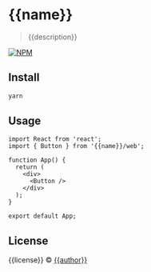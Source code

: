 # {{name}}

> {{description}}

[![NPM](https://img.shields.io/npm/v/{{name}}.svg)](https://www.npmjs.com/package/{{name}})

## Install

```bash
yarn
```

## Usage

```tsx
import React from 'react';
import { Button } from '{{name}}/web';

function App() {
  return (
    <div>
      <Button />
    </div>
  );
}

export default App;
```

## License

{{license}} © [{{author}}](https://github.com/{{author}})
